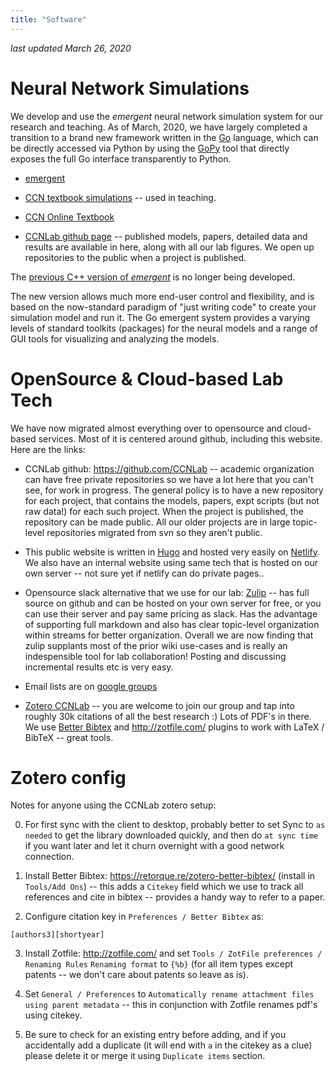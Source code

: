 ```yaml
---
title: "Software"
---
```


*last updated March 26, 2020*

# Neural Network Simulations

We develop and use the *emergent* neural network simulation system for our research and teaching.  As of March, 2020, we have largely completed a transition to a brand new framework written in the [Go](https://golang.org) language, which can be directly accessed via Python by using the [GoPy](https://github.com/go-python/gopy) tool that directly exposes the full Go interface transparently to Python.

* [emergent](https://github.com/emer/emergent)

* [CCN textbook simulations](https://github.com/CompCogNeuro/sims) -- used in teaching.

* [CCN Online Textbook](https://github.com/CompCogNeuro/ed4)

* [CCNLab github page](https://github.com/CCNLab) -- published models, papers, detailed data and results are available in here, along with all our lab figures.  We open up repositories to the public when a project is published.

The [previous C++ version of *emergent*](https://github.com/emer/cemer) is no longer being developed.

The new version allows much more end-user control and flexibility, and is based on the now-standard paradigm of "just writing code" to create your simulation model and run it.  The Go emergent system provides a varying levels of standard toolkits (packages) for the neural models and a range of GUI tools for visualizing and analyzing the models.

# OpenSource & Cloud-based Lab Tech

We have now migrated almost everything over to opensource and cloud-based services.  Most of it is centered around github, including this website.  Here are the links:

* CCNLab github: https://github.com/CCNLab -- academic organization can have free private repositories so we have a lot here that you can't see, for work in progress.  The general policy is to have a new repository for each project, that contains the models, papers, expt scripts (but not raw data!) for each such project.  When the project is published, the repository can be made public.  All our older projects are in large topic-level repositories migrated from svn so they aren't public.

* This public website is written in [Hugo](https://gohugo.io) and hosted very easily on [Netlify](https://netlify.com).  We also have an internal website using same tech that is hosted on our own server -- not sure yet if netlify can do private pages..

* Opensource slack alternative that we use for our lab: [Zulip](https://zulipchat.com) -- has full source on github and can be hosted on your own server for free, or you can use their server and pay same pricing as slack.  Has the advantage of supporting full markdown and also has clear topic-level organization within streams for better organization.  Overall we are now finding that zulip supplants most of the prior wiki use-cases and is really an indespensible tool for lab collaboration!  Posting and discussing incremental results etc is very easy.

* Email lists are on [google groups](https://groups.google.com)

* [Zotero CCNLab](https://www.zotero.org/groups/340666/ccnlab) -- you are welcome to join our group and tap into roughly 30k citations of all the best research :)  Lots of PDF's in there.  We use [Better Bibtex](https://github.com/retorquere/zotero-better-bibtex) and http://zotfile.com/ plugins to work with LaTeX / BibTeX -- great tools.

# Zotero config

Notes for anyone using the CCNLab zotero setup:

0. For first sync with the client to desktop, probably better to set Sync to `as needed` to get the library downloaded quickly, and then do `at sync time` if you want later and let it churn overnight with a good network connection.

1. Install Better Bibtex: https://retorque.re/zotero-better-bibtex/  (install in `Tools/Add Ons`) -- this adds a `Citekey` field which we use to track all references and cite in bibtex -- provides a handy way to refer to a paper.

2. Configure citation key in `Preferences / Better Bibtex` as:

```
[authors3][shortyear]
```

3. Install Zotfile: http://zotfile.com/ and set `Tools / ZotFile preferences / Renaming Rules` `Renaming format` to `{%b}` (for all item types except patents -- we don't care about patents so leave as is).

4. Set `General / Preferences` to `Automatically rename attachment files using parent metadata` -- this in conjunction with Zotfile renames pdf's using citekey.

5. Be sure to check for an existing entry before adding, and if you accidentally add a duplicate (it will end with `a` in the citekey as a clue) please delete it or merge it using `Duplicate items` section.

